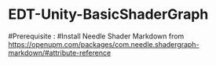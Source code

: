 # EDT-Unity-BasicShaderGraph

#Prerequisite :
#Install Needle Shader Markdown from https://openupm.com/packages/com.needle.shadergraph-markdown/#attribute-reference


